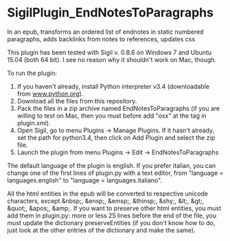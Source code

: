 # SigilPlugin_EndNotesToParagraphs
In an epub, transforms an ordered list of endnotes in static numbered paragraphs, adds backlinks from notes to references, updates css

This plugin has been tested with Sigil v. 0.8.6 on Windows 7 and Ubuntu 15.04 (both 64 bit). I see no reason why it shouldn't work on Mac, though.

To run the plugin:
1) If you haven't already, install Python interpreter v3.4 (downloadable from www.python.org).
2) Download all the files from this repository.
3) Pack the files in a zip archive named EndNotesToParagraphs (if you are willing to test on Mac, then you must before add "osx" at the <oslist> tag in plugin.xml).
4) Open Sigil, go to menu Plugins -> Manage Plugins. If it hasn't already, set the path for python3.4, then click on Add Plugin and select the zip file.
5) Launch the plugin from menu Plugins -> Edit -> EndNotesToParagraphs

The default language of the plugin is english. If you prefer italian, you can change one of the first lines of plugin.py with a text editor, from "language = languages.english" to "language = languages.italiano".

All the html entities in the epub will be converted to respective unicode characters, except &amp;nbsp;, &amp;ensp;, &amp;emsp;, &amp;thinsp;, &amp;shy;, &amp;lt;, &amp;gt;, &amp;quot;, &amp;apos;, &amp;amp;. If you want to preserve other html entities, you must add them in plugin.py: more or less 25 lines before the end of the file, you must update the dictionary preserveEntities (if you don't know how to do, just look at the other entries of the dictionary and make the same).
